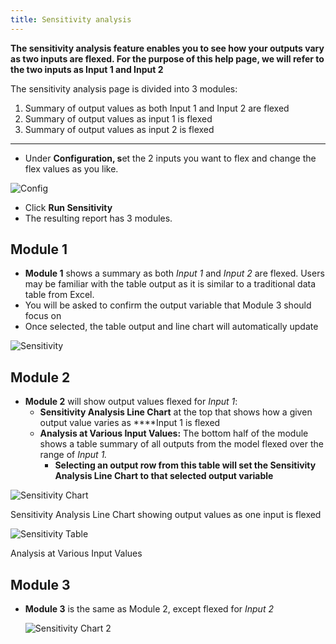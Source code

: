 ```yaml
---
title: Sensitivity analysis
---
```


**The sensitivity analysis feature enables you to see how your outputs vary as two inputs are flexed. For the purpose of this help page, we will refer to the two inputs as Input 1 and Input 2**

The sensitivity analysis page is divided into 3 modules:

1. Summary of output values as both Input 1 and Input 2 are flexed
2. Summary of output values as input 1 is flexed
3. Summary of output values as input 2 is flexed

---

- Under **Configuration, s**et the 2 inputs you want to flex and change the flex values as you like.

![Config](https://du0bb4gb9kg21.cloudfront.net/documentation/sensitivity-analysis/config.png)

- Click **Run Sensitivity**
- The resulting report has 3 modules.
  
## Module 1

  - **Module 1** shows a summary as both *Input 1* and *Input 2* are flexed. Users may be familiar with the table output as it is similar to a traditional data table from Excel.
  - You will be asked to confirm the output variable that Module 3 should focus on
  - Once selected, the table output and line chart will automatically update

  ![Sensitivity](https://du0bb4gb9kg21.cloudfront.net/documentation/sensitivity-analysis/sensitivity.png)

## Module 2

- **Module 2** will show output values flexed for *Input 1*:
    - **Sensitivity Analysis Line Chart** at the top that shows how a given output value varies as ****Input 1 is flexed
    - **Analysis at Various Input Values:** The bottom half of the module shows a table summary of all outputs from the model flexed over the range of *Input 1.*
        - **Selecting an output row from this table will set the Sensitivity Analysis Line Chart to that selected output variable**

![Sensitivity Chart](https://du0bb4gb9kg21.cloudfront.net/documentation/sensitivity-analysis/chart.png)

Sensitivity Analysis Line Chart showing output values as one input is flexed

![Sensitivity Table](https://du0bb4gb9kg21.cloudfront.net/documentation/sensitivity-analysis/table.png)

Analysis at Various Input Values

## Module 3

- **Module 3** is the same as Module 2, except flexed for *Input 2*

    ![Sensitivity Chart 2](https://du0bb4gb9kg21.cloudfront.net/documentation/sensitivity-analysis/chart2.png)
